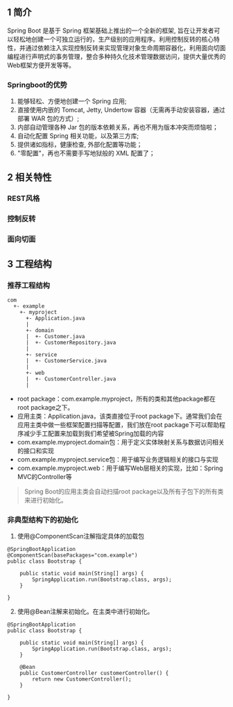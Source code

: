 ## 1 简介

Spring Boot 是基于 Spring 框架基础上推出的一个全新的框架, 旨在让开发者可以轻松地创建一个可独立运行的，生产级别的应用程序。利用控制反转的核心特性，并通过依赖注入实现控制反转来实现管理对象生命周期容器化，利用面向切面编程进行声明式的事务管理，整合多种持久化技术管理数据访问，提供大量优秀的Web框架方便开发等等。

### Springboot的优势

1. 能够轻松、方便地创建一个 Spring 应用;
2. 直接使用内嵌的 Tomcat, Jetty, Undertow 容器（无需再手动安装容器，通过部署 WAR 包的方式）;
3. 内部自动管理各种 Jar 包的版本依赖关系，再也不用为版本冲突而烦恼啦；
4. 自动化配置 Spring 相关功能，以及第三方库;
5. 提供诸如指标，健康检查, 外部化配置等功能；
6. "零配置"，再也不需要手写地狱般的 XML 配置了；


## 2 相关特性

### REST风格

### 控制反转

### 面向切面


## 3 工程结构

### 推荐工程结构
```
com
  +- example
    +- myproject
      +- Application.java
      |
      +- domain
      |  +- Customer.java
      |  +- CustomerRepository.java
      |
      +- service
      |  +- CustomerService.java
      |
      +- web
      |  +- CustomerController.java
      |
```
* root package：com.example.myproject，所有的类和其他package都在root package之下。
* 应用主类：Application.java，该类直接位于root package下。通常我们会在应用主类中做一些框架配置扫描等配置，我们放在root package下可以帮助程序减少手工配置来加载到我们希望被Spring加载的内容
* com.example.myproject.domain包：用于定义实体映射关系与数据访问相关的接口和实现
* com.example.myproject.service包：用于编写业务逻辑相关的接口与实现
* com.example.myproject.web：用于编写Web层相关的实现，比如：Spring MVC的Controller等

> Spring Boot的应用主类会自动扫描root package以及所有子包下的所有类来进行初始化。


### 非典型结构下的初始化

1. 使用@ComponentScan注解指定具体的加载包

```
@SpringBootApplication
@ComponentScan(basePackages="com.example")
public class Bootstrap {

    public static void main(String[] args) {
        SpringApplication.run(Bootstrap.class, args);
    }

}
```
2. 使用@Bean注解来初始化。在主类中进行初始化。
```
@SpringBootApplication
public class Bootstrap {

    public static void main(String[] args) {
        SpringApplication.run(Bootstrap.class, args);
    }

    @Bean
    public CustomerController customerController() {
        return new CustomerController();
    }

}
```